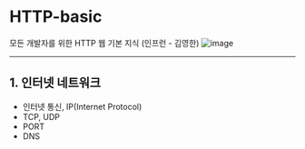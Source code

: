 # HTTP-basic

모든 개발자를 위한 HTTP 웹 기본 지식 (인프런 - 김영한)
![image](https://user-images.githubusercontent.com/84575041/226101899-832332d7-68c0-498e-a521-11ea2fde7a7d.png)

---

## 1. 인터넷 네트워크
- 인터넷 통신, IP(Internet Protocol)
- TCP, UDP
- PORT
- DNS
